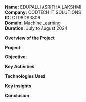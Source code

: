 **Name:** EDUPALLI ASRITHA LAKSHMI<br>
**Company:** CODTECH IT SOLUTIONS<br>
**ID:** CT08DS3809<br>
**Domain:** Machine Learning<br>
**Duration:** July to August 2024<br>

**Overview of the Project**

**Project**:






**Objective**:



**Key Activities**





**Technologies Used**



**Key insights**





**Conclusion**
